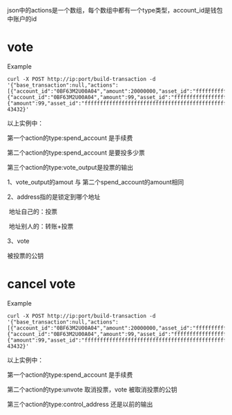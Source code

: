 json中的actions是一个数组，每个数组中都有一个type类型，account_id是钱包中账户的id

# vote

Example

```shell
curl -X POST http://ip:port/build-transaction -d '{"base_transaction":null,"actions":[{"account_id":"0BF63M2U00A04","amount":20000000,"asset_id":"ffffffffffffffffffffffffffffffffffffffffffffffffffffffffffffffff","type":"spend_account"},{"account_id":"0BF63M2U00A04","amount":99,"asset_id":"ffffffffffffffffffffffffffffffffffffffffffffffffffffffffffffffff","type":"spend_account"},{"amount":99,"asset_id":"ffffffffffffffffffffffffffffffffffffffffffffffffffffffffffffffff","address":"sm1qt3rl8gxa8c0fj4h7tv8cjurja5elnmaeu5e2su","vote":"af594006a40837d9f028daabb6d589df0b9138daefad5683e5233c2646279217294a8d532e60863bcf196625a35fb8ceeffa3c09610eb92dcfb655a947f13269","type":"vote_output"}],"ttl":0,"time_range": 43432}'
```

以上实例中：

第一个action的type:spend_account 是手续费

第二个action的type:spend_account 是要投多少票

第三个action的type:vote_output是投票的输出

1、vote_output的amout 与 第二个spend_account的amount相同

2、address指的是锁定到哪个地址

​    地址自己的：投票

​    地址别人的：转账+投票

3、vote

   被投票的公钥



# cancel vote

Example

```shell
curl -X POST http://ip:port/build-transaction -d '{"base_transaction":null,"actions":[{"account_id":"0BF63M2U00A04","amount":20000000,"asset_id":"ffffffffffffffffffffffffffffffffffffffffffffffffffffffffffffffff","type":"spend_account"},{"account_id":"0BF63M2U00A04","amount":99,"asset_id":"ffffffffffffffffffffffffffffffffffffffffffffffffffffffffffffffff","vote":"af594006a40837d9f028daabb6d589df0b9138daefad5683e5233c2646279217294a8d532e60863bcf196625a35fb8ceeffa3c09610eb92dcfb655a947f13269","type":"unvote"},{"amount":99,"asset_id":"ffffffffffffffffffffffffffffffffffffffffffffffffffffffffffffffff","address":"bm1q50u3z8empm5ke0g3ngl2t3sqtr6sd7cepd3z68","type":"control_address"}],"ttl":0,"time_range": 43432}'
```

以上实例中：

第一个action的type:spend_account 是手续费

第二个action的type:unvote  取消投票，vote 被取消投票的公钥

第三个action的type:control_address 还是以前的输出